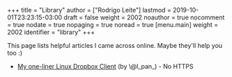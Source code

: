 +++
title = "Library"
author = ["Rodrigo Leite"]
lastmod = 2019-10-01T23:23:15-03:00
draft = false
weight = 2002
noauthor = true
nocomment = true
nodate = true
nopaging = true
noread = true
[menu.main]
  weight = 2002
  identifier = "library"
+++

This page lists helpful articles I came across online. Maybe they'll help you
too :)

-   [My one-liner Linux Dropbox Client](http://lpan.io/one-liner-dropbox-client/) (by \\@l\_pan\_) - No HTTPS
